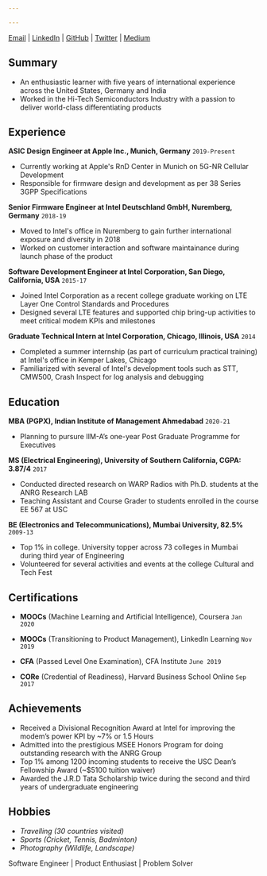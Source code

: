 ```yaml
---

---
```

<div id="webaddress">
<a href="krupeshved@gmail.com">Email</a>
| <a href="https://www.linkedin.com/in/krupeshved/">LinkedIn</a>
  | <a href="https://www.github.com/krupeshrved">GitHub</a>
    | <a href="https://twitter.com/krupesh_ved">Twitter</a>
      | <a href="https://medium.com/@krupeshved_89295">Medium</a>
</div>

## Summary

- An enthusiastic learner with five years of international experience across the United States, Germany and India
- Worked in the Hi-Tech Semiconductors Industry with a passion to deliver world-class differentiating products

## Experience

  __ASIC Design Engineer at Apple Inc., Munich, Germany__ `2019-Present`
  - Currently working at Apple's RnD Center in Munich on 5G-NR Cellular Development
  - Responsible for firmware design and development as per 38 Series 3GPP Specifications
 
  __Senior Firmware Engineer at Intel Deutschland GmbH, Nuremberg, Germany__  `2018-19`
  - Moved to Intel's office in Nuremberg to gain further international exposure and diversity in 2018
  - Worked on customer interaction and software maintainance during launch phase of the product
  
  __Software Development Engineer at Intel Corporation, San Diego, California, USA__ `2015-17`
  - Joined Intel Corporation as a recent college graduate working on LTE Layer One Control Standards and Procedures
  - Designed several LTE features and supported chip bring-up activities to meet critical modem KPIs and milestones
  
  __Graduate Technical Intern at Intel Corporation, Chicago, Illinois, USA__ `2014`
  - Completed a summer internship (as part of curriculum practical training) at Intel's office in Kemper Lakes, Chicago 
  - Familiarized with several of Intel's development tools such as STT, CMW500, Crash Inspect for log analysis and debugging
  
## Education

  __MBA (PGPX), Indian Institute of Management Ahmedabad__ `2020-21`
  - Planning to pursure IIM-A’s one-year Post Graduate Programme for Executives
 
  __MS (Electrical Engineering), University of Southern California, CGPA: 3.87/4__  `2017`
  - Conducted directed research on WARP Radios with Ph.D. students at the ANRG Research LAB
  - Teaching Assistant and Course Grader to students enrolled in the course EE 567 at USC
 
  __BE (Electronics and Telecommunications), Mumbai University, 82.5%__ `2009-13`
  - Top 1% in college. University topper across 73 colleges in Mumbai during third year of Engineering
  - Volunteered for several activities and events at the college Cultural and Tech Fest 
  
  ## Certifications
  
  - __MOOCs__ (Machine Learning and Artificial Intelligence), Coursera `Jan 2020`
  
  - __MOOCs__ (Transitioning to Product Management), LinkedIn Learning `Nov 2019`
  
  - __CFA__ (Passed Level One Examination), CFA Institute `June 2019`
  
  - __CORe__ (Credential of Readiness), Harvard Business School Online `Sep 2017`
  
  ## Achievements
  
  - Received a Divisional Recognition Award at Intel for improving the modem’s power KPI by ~7% or 1.5 Hours
  - Admitted into the prestigious MSEE Honors Program for doing outstanding research with the ANRG Group
  - Top 1% among 1200 incoming students to receive the USC Dean’s Fellowship Award (~$5100 tuition waiver)
  - Awarded the J.R.D Tata Scholarship twice during the second and third years of undergraduate engineering
 
## Hobbies

- *Travelling (30 countries visited)*
- *Sports (Cricket, Tennis, Badminton)*
- *Photography (Wildlife, Landscape)*

Software Engineer | Product Enthusiast | Problem Solver

<!-- ### Footer

Last updated: Feb 2020 -->


